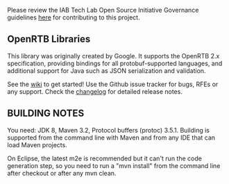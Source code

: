 Please review the IAB Tech Lab Open Source Initiative Governance guidelines [here](http://iabtechlab.com/opensource) for contributing to this project.

OpenRTB Libraries
----------------------------------------------------------------------

This library was originally created by Google. It supports the OpenRTB
2.x specification, providing bindings for all protobuf-supported
languages, and additional support for Java such as JSON serialization
and validation.

See the [wiki](https://github.com/google/openrtb/wiki) to get started!
Use the Github issue tracker for bugs, RFEs or any support. Check the
[changelog](CHANGELOG.md) for detailed release notes.


BUILDING NOTES
----------------------------------------------------------------------

You need: JDK 8, Maven 3.2, Protocol buffers (protoc) 3.5.1.
Building is supported from the command line with Maven and
from any IDE that can load Maven projects.

On Eclipse, the latest m2e is recommended but it can't run the code
generation step, so you need to run a "mvn install" from the command
line after checkout or after any mvn clean.

